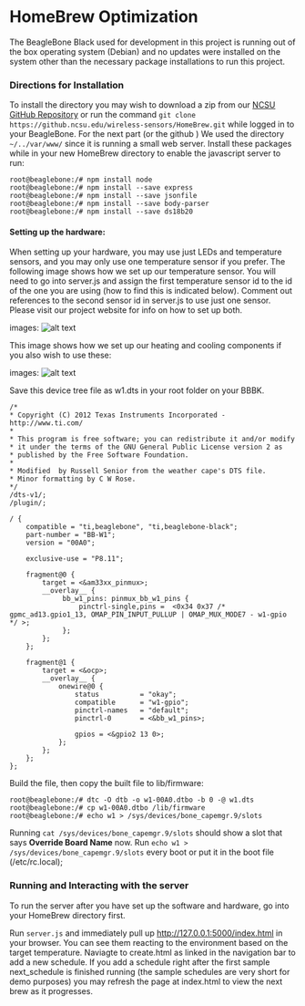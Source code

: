 # HomeBrew Optimization
The BeagleBone Black used for development in this project is running out of the box operating system (Debian) and no updates were installed on the system other than the necessary package installations to run this project.

### Directions for Installation
To install the directory you may wish to download a zip from our [NCSU GitHub Repository](https://github.ncsu.edu/wireless-sensors/HomeBrew) or run the command `git clone https://github.ncsu.edu/wireless-sensors/HomeBrew.git` while logged in to your BeagleBone. For the next part (or the github ) We used the directory  `~/../var/www/` since it is running a small web server. Install these packages while in your new HomeBrew directory to enable the javascript server to run:

```{r, engine='sh'}
root@beaglebone:/# npm install node
root@beaglebone:/# npm install --save express
root@beaglebone:/# npm install --save jsonfile
root@beaglebone:/# npm install --save body-parser
root@beaglebone:/# npm install --save ds18b20

```

#### Setting up the hardware:
When setting up your hardware, you may use just LEDs and temperature sensors, and you may only use one temperature sensor if you prefer. The following image shows how we set up our temperature sensor. You will need to go into server.js and assign the first temperature sensor id to the id of the one you are using (how to find this is indicated below). Comment out references to the second sensor id in server.js to use just one sensor. Please visit our project website for info on how to set up both.

images: ![alt text](https://github.ncsu.edu/wireless-sensors/HomeBrew/blob/master/img/old-circuit.png)

This image shows how we set up our heating and cooling components if you also wish to use these:

images: ![alt text](https://github.ncsu.edu/wireless-sensors/HomeBrew/blob/master/img/circuit.png)

Save this device tree file as w1.dts in your root folder on your BBBK.

```
/*
* Copyright (C) 2012 Texas Instruments Incorporated - http://www.ti.com/
*
* This program is free software; you can redistribute it and/or modify
* it under the terms of the GNU General Public License version 2 as
* published by the Free Software Foundation.
*
* Modified  by Russell Senior from the weather cape's DTS file.
* Minor formatting by C W Rose.
*/
/dts-v1/;
/plugin/;
 
/ {
    compatible = "ti,beaglebone", "ti,beaglebone-black";
    part-number = "BB-W1";
    version = "00A0";
 
    exclusive-use = "P8.11";
 
    fragment@0 {
        target = <&am33xx_pinmux>;
        __overlay__ {
             bb_w1_pins: pinmux_bb_w1_pins {
                 pinctrl-single,pins =  <0x34 0x37 /* gpmc_ad13.gpio1_13, OMAP_PIN_INPUT_PULLUP | OMAP_MUX_MODE7 - w1-gpio */ >;
             };
        };
    };
 
    fragment@1 {
        target = <&ocp>;
        __overlay__ {
            onewire@0 {
                status          = "okay";
                compatible      = "w1-gpio";
                pinctrl-names   = "default";
                pinctrl-0       = <&bb_w1_pins>;
 
                gpios = <&gpio2 13 0>;
            };
        };
    };
};
```

Build the file, then copy the built file to lib/firmware:

```{r, engine='sh'}
root@beaglebone:/# dtc -O dtb -o w1-00A0.dtbo -b 0 -@ w1.dts
root@beaglebone:/# cp w1-00A0.dtbo /lib/firmware
root@beaglebone:/# echo w1 > /sys/devices/bone_capemgr.9/slots
```

Running `cat /sys/devices/bone_capemgr.9/slots` should show a slot that says **Override Board Name** now. Run `echo w1 > /sys/devices/bone_capemgr.9/slots` every boot or put it in the boot file (/etc/rc.local);

### Running and Interacting with the server
To run the server after you have set up the software and hardware, go into your HomeBrew directory first.

Run `server.js` and immediately pull up http://127.0.0.1:5000/index.html in your browser. You can see them reacting to the environment based on the target temperature. Naviagte to create.html as linked in the navigation bar to add a new schedule. If you add a schedule right after the first sample next_schedule is finished running (the sample schedules are very short for demo purposes) you may refresh the page at index.html to view the next brew as it progresses.